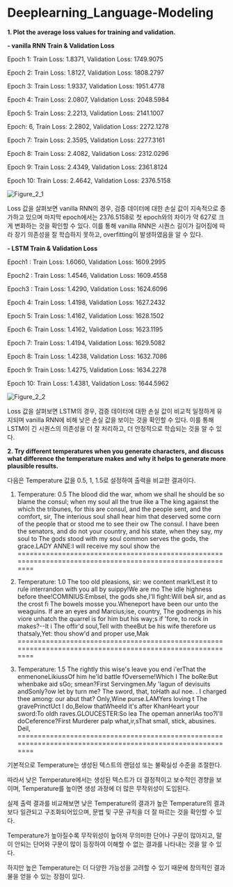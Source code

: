 # Deeplearning_Language-Modeling


**1. Plot the average loss values for training and validation.**

**- vanilla RNN Train & Validation Loss**

Epoch 1: Train Loss: 1.8371, Validation Loss: 1749.9075

Epoch 2: Train Loss: 1.8127, Validation Loss: 1808.2797

Epoch 3: Train Loss: 1.9337, Validation Loss: 1951.4778

Epoch 4: Train Loss: 2.0807, Validation Loss: 2048.5984

Epoch  5: Train Loss: 2.2213, Validation Loss: 2141.1007

Epoch: 6, Train Loss: 2.2802, Validation Loss: 2272.1278

Epoch 7: Train Loss: 2.3595, Validation Loss: 2277.3161

Epoch 8: Train Loss: 2.4082, Validation Loss: 2312.0296

Epoch 9: Train Loss: 2.4349, Validation Loss: 2361.8124

Epoch 10: Train Loss: 2.4642, Validation Loss: 2376.5158

![Figure_2_1](https://github.com/NayunKim25/Deeplearning_Language-Modeling/assets/144984333/613030d3-017c-4b17-a9e8-bde813fb63da)

Loss 값을 살펴보면 vanilla RNN의 경우, 검증 데이터에 대한 손실 값이 지속적으로 증가하고 있으며 마지막 epoch에서는 2376.5158로 첫 epoch와의 차이가 약 627로 크게 변화하는 것을 확인할 수 있다.
이를 통해 vanilla RNN은 시퀀스 길이가 길어짐에 따라 장기 의존성을 잘 학습하지 못하고, overfitting이 발생하였음을 알 수 있다.


**- LSTM Train & Validation Loss**

Epoch1 : Train Loss: 1.6060, Validation Loss: 1609.2995

Epoch2 : Train Loss: 1.4546, Validation Loss: 1609.4558

Epoch3 : Train Loss: 1.4290, Validation Loss: 1624.6096

Epoch 4: Train Loss: 1.4198, Validation Loss: 1627.2432

Epoch 5: Train Loss: 1.4162, Validation Loss: 1628.1502

Epoch 6: Train Loss: 1.4162, Validation Loss: 1623.1195

Epoch 7: Train Loss: 1.4194, Validation Loss: 1629.5082

Epoch 8: Train Loss: 1.4238, Validation Loss: 1632.7086

Epoch 9: Train Loss: 1.4275, Validation Loss: 1634.2278

Epoch 10: Train Loss: 1.4381, Validation Loss: 1644.5962

![Figure_2_2](https://github.com/NayunKim25/Deeplearning_Language-Modeling/assets/144984333/2a046730-97dd-478d-b2d0-9ffe33e61bfb)

Loss 값을 살펴보면 LSTM의 경우, 검증 데이터에 대한 손실 값이 비교적 일정하게 유지되며 vanilla RNN에 비해 낮은 손실 값을 보이는 것을 확인할 수 있다.
이를 통해 LSTM이 긴 시퀀스의 의존성을 더 잘 처리하고, 더 안정적으로 학습되는 것을 알 수 있다.




**2. Try different temperatures when you generate characters, and discuss what difference the temperature makes and why it helps to generate more plausible results.**

다음은 Temperature 값을 0.5, 1, 1.5로 설정하여 출력을 비교한 결과이다.

1) Temperature: 0.5
The blood did the war, whom we shall he should be so blame the consul; when my soul all the true like a 
The king against the which the tribunes, for this are consul, and the people sent, and the comfort, sir,
The interious soul shall hear him that deserved some corn of the people that or stood me to see their ow
The consul. I have been the senators, and do not your country, and his state, when they say, my soul to 
The gods stood with my soul common serves the gods, the grace.LADY ANNE:I will receive my soul show the 
==========================================================================================================

2) Temperature: 1.0
The too old pleasions, sir: we content mark!Lest it to rule interrandon with you all by suippy!We are mo
The idle highness before thee!COMINIUS:Embsel, the gods she,I'll fight:Will beA sir, and as the crost fi
The bowels mosse you.Wheneport have been our unto the weaguins. If are an eyes and Marcius;ise, country,
The godnengs in his viore unhatch the quarrel is for him but his way;s if 'fore, to rock in makes?--It i
The offir'd soul,Tell with theeBut be his wife therefore us thatsaly,Yet: thou show'd and proper use,Mak
==========================================================================================================

3) Temperature: 1.5
The rightly this wise's leave you end i'erThat the enmenoneLikiussOf him he'ld battle fOverseme!Which I 
The boRe:But whenbake aid sGo; smean?First Servingmen.My 'lagun of devisuits andSonly?ow let by turn me?
The sword, that, toHath aul noe. . I charged thee among: our abut that? Only,Wine purse.LAMYers loving t
The gravePrinctUct I do,Below thatWheeld it's after KhanHeart your sword:To oldh raves.GLOUCESTER:So lea
The opeman annerIAs too?I'll doCeference?First Murderer palp what,ir,sThat small, stick, abusines. Deil,
==========================================================================================================

기본적으로 Temperature는 생성된 텍스트의 랜덤성 또는 불확실성 수준을 조절한다. 

따라서 낮은 Temperature에서는 생성된 텍스트가 더 결정적이고 보수적인 경향을 보이며, Temperature를 높이면 생성 과정에 더 많은 무작위성이 도입된다.

실제 출력 결과를 비교해보면 낮은 Temperature의 결과가 높은 Temperature의 결과보다 일관되고 구조화되어있으며, 문법 및 구문 규칙을 더 잘 따르는 것을 확인할 수 있다.

Temperature가 높아질수록 무작위성이 높아져 무의미한 단어나 구문이 많아지고, 말이 안되는 단어와 구문이 많이 등장하여 이해할 수 없는 결과를 나타내는 것을 알 수 있다.

하지만 높은 Temperature는 더 다양한 가능성을 고려할 수 있기 때문에 창의적인 결과물을 얻을 수 있는 장점이 있다.
